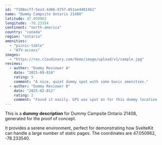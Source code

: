 ```yaml
---
id: "f108ecff-5ea3-4d06-9757-051ae44014b1"
name: "Dummy Campsite Ontario 21408"
latitude: 47.050962
longitude: -78.23354
continent: "north-america"
country: "canada"
region: "ontario"
amenities:
  - "picnic-table"
  - "ATV-access"
images:
  - "https://res.cloudinary.com/demo/image/upload/v1/sample.jpg"
reviews:
  - author: "Dummy Reviewer A"
    date: "2025-09-010"
    rating: 5
    comment: "A nice, quiet dummy spot with some basic amenities."
  - author: "Dummy Reviewer B"
    date: "2025-02-012"
    rating: 2
    comment: "Found it easily. GPS was spot on for this dummy location."
---
```


This is a **dummy description** for Dummy Campsite Ontario 21408, generated for the proof of concept.

It provides a serene environment, perfect for demonstrating how SvelteKit can handle a large number of static pages. The coordinates are 47.050962, -78.233540.
